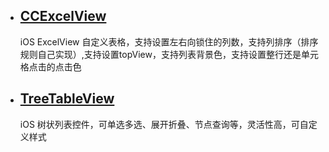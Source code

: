 

*  ## [CCExcelView](https://github.com/Jonas-o/CCExcelView) 
   iOS ExcelView 自定义表格，支持设置左右向锁住的列数，支持列排序（排序规则自己实现）,支持设置topView，支持列表背景色，支持设置整行还是单元格点击的点击色

* ## [TreeTableView](https://github.com/mayan29/TreeTableView)
  iOS 树状列表控件，可单选多选、展开折叠、节点查询等，灵活性高，可自定义样式

